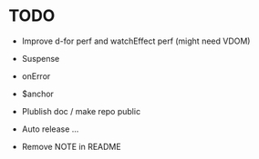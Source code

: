 # TODO

- Improve d-for perf and watchEffect perf (might need VDOM)
- Suspense
- onError
- $anchor

- Plublish doc / make repo public
- Auto release ...
- Remove NOTE in README
